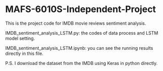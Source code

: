 # MAFS-6010S-Independent-Project
This is the project code for IMDB movie reviews sentiment analysis.

IMDB_sentiment_analysis_LSTM.py: the codes of data process and LSTM model setting.

IMDB_sentiment_analysis_LSTM.ipynb: you can see the running results directly in this file.

P.S. I download the dataset from the IMDB using Keras in python directly.

